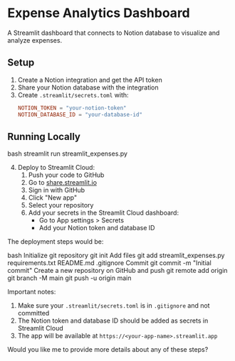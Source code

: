 # Expense Analytics Dashboard

A Streamlit dashboard that connects to Notion database to visualize and analyze expenses.

## Setup
1. Create a Notion integration and get the API token
2. Share your Notion database with the integration
3. Create `.streamlit/secrets.toml` with:
   ```toml
   NOTION_TOKEN = "your-notion-token"
   NOTION_DATABASE_ID = "your-database-id"
   ```

## Running Locally

bash
streamlit run streamlit_expenses.py

4. Deploy to Streamlit Cloud:
   1. Push your code to GitHub
   2. Go to [share.streamlit.io](https://share.streamlit.io)
   3. Sign in with GitHub
   4. Click "New app"
   5. Select your repository
   6. Add your secrets in the Streamlit Cloud dashboard:
      - Go to App settings > Secrets
      - Add your Notion token and database ID

The deployment steps would be:

bash
Initialize git repository
git init
Add files
git add streamlit_expenses.py requirements.txt README.md .gitignore
Commit
git commit -m "Initial commit"
Create a new repository on GitHub and push
git remote add origin <your-github-repo-url>
git branch -M main
git push -u origin main

Important notes:
1. Make sure your `.streamlit/secrets.toml` is in `.gitignore` and not committed
2. The Notion token and database ID should be added as secrets in Streamlit Cloud
3. The app will be available at `https://<your-app-name>.streamlit.app`

Would you like me to provide more details about any of these steps?



